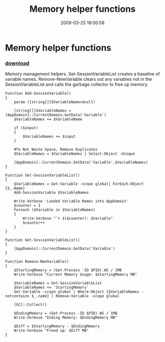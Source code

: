 ﻿---
pid:            973
poster:         Steven Murawski
title:          Memory helper functions
date:           2009-03-25 18:00:58
format:         posh
parent:         0
parent:         0

---

# Memory helper functions

### [download](973.ps1)

Memory management helpers.  Set-SessionVariableList creates a baseline of variable names.  Remove-NewVariable clears out any variables not in the SessionVariableList and calls the garbage collector to free up memory.

```posh
Function Add-SessionVariable()
{
	param ([string[]]$VariableName=$null)
	
	[string[]]$VariableNames = [AppDomain]::CurrentDomain.GetData('Variable')
	$VariableNames += $VariableName
	
	if ($input)
	{
		$VariableNames += $input
	}
	
	#To Not Waste Space, Remove Duplicates
	$VariableNames = $VariableNames | Select-Object -Unique
	
	[AppDomain]::CurrentDomain.SetData('Variable',$VariableNames)
}

Function Set-SessionVariableList()
{
	$VariableNames = Get-Variable -scope global| ForEach-Object {$_.Name}
	Add-SessionVariable $VariableNames
	
	Write-Verbose 'Loaded Variable Names into AppDomain'
	$counter = 1
	Foreach ($Variable in $VariableNames)
	{
		Write-Verbose "`t $($counter): $Variable" 
		$counter++
	}
}

Function Get-SessionVariableList()
{
	[AppDomain]::CurrentDomain.GetData('Variable')
}

Function Remove-NewVariable()
{
	$StartingMemory = (Get-Process -ID $PID).WS / 1MB
	Write-Verbose "Current Memory Usage: $StartingMemory MB"

	$VariableNames = Get-SessionVariableList
	$VariableNames += 'StartingMemory'
	Get-Variable -scope global | Where-Object {$VariableNames -notcontains $_.name} | Remove-Variable -scope global
	
	[GC]::Collect()
	
	$EndingMemory = (Get-Process -ID $PID).WS / 1MB
	Write-Verbose "Ending Memory: $EndingMemory MB"
	
	$Diff = $StartingMemory - $EndingMemory
	Write-Verbose "Freed up: $Diff MB"
}
```
